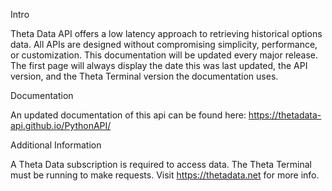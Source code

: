 
Intro

Theta Data API offers a low latency approach to retrieving historical options data. 
All APIs are designed without compromising simplicity, performance, or customization. 
This documentation will be updated every major release. The first page will always
display the date this was last updated, the API version, and the Theta Terminal
version the documentation uses.

Documentation

An updated documentation of this api can be found here: https://thetadata-api.github.io/PythonAPI/


Additional Information

A Theta Data subscription is required to access data. The Theta Terminal must be running
to make requests. Visit https://thetadata.net for more info.
